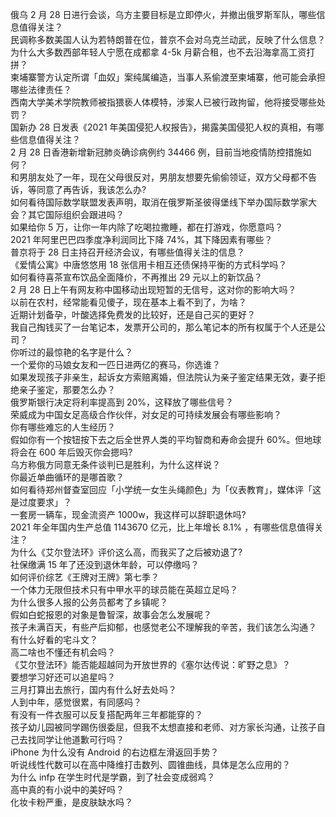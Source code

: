 俄乌 2 月 28 日进行会谈，乌方主要目标是立即停火，并撤出俄罗斯军队，哪些信息值得关注？  
民调称多数美国人认为若特朗普在位，普京不会对乌克兰动武，反映了什么信息？  
为什么大多数西部年轻人宁愿在成都拿 4-5k 月薪合租，也不去沿海拿高工资打拼？  
柬埔寨警方认定所谓「血奴」案纯属编造，当事人系偷渡至柬埔寨，他可能会承担哪些法律责任？  
西南大学美术学院教师被指猥亵人体模特，涉案人已被行政拘留，他将接受哪些处罚？  
国新办 28 日发表《2021 年美国侵犯人权报告》，揭露美国侵犯人权的真相，有哪些信息值得关注？  
2 月 28 日香港新增新冠肺炎确诊病例约 34466 例，目前当地疫情防控措施如何？  
和男朋友处了一年，现在父母很反对，男朋友想要先偷偷领证，双方父母都不告诉，等同意了再告诉，我该怎么办?  
如何看待国际数学联盟发表声明，取消在俄罗斯圣彼得堡线下举办国际数学家大会？其它国际组织会跟进吗？  
如果给你 5 万，让你一年内除了吃喝拉撒睡，都在打游戏，你愿意吗？  
2021 年阿里巴巴四季度净利润同比下降 74%，其下降因素有哪些？  
普京将于 28 日主持召开经济会议，有哪些值得关注的信息？  
《爱情公寓》中唐悠悠用 18 张信用卡相互还债保持平衡的方式科学吗？  
如何看待喜茶宣布饮品全面降价，不再推出 29 元以上的新饮品？  
2 月 28 日上午有网友称中国移动出现短暂的无信号，这对你的影响大吗？  
以前在农村，经常能看见傻子，现在基本上看不到了，为啥？  
近期计划备孕，叶酸选择免费发的比较好，还是自己买的更好？  
我自己掏钱买了一台笔记本，发票开公司的，那么笔记本的所有权属于个人还是公司？  
你听过的最惊艳的名字是什么？  
一个爱你的马娘女友和一匹日进两亿的赛马，你选谁？  
如果发现孩子非亲生，起诉女方索赔离婚，但法院认为亲子鉴定结果无效，妻子拒绝亲子鉴定，那要怎么办？  
俄罗斯银行决定将利率提高到 20%，这释放了哪些信号？  
荣威成为中国女足高级合作伙伴，对女足的可持续发展会有哪些影响？  
你有哪些难忘的人生经历？  
假如你有一个按钮按下去之后全世界人类的平均智商和寿命会提升 60%。但地球将会在 600 年后毁灭你会摁吗?  
乌方称俄方同意无条件谈判已是胜利，为什么这样说？  
你最近单曲循环的是哪首歌？  
如何看待郑州督查室回应「小学统一女生头绳颜色」为「仪表教育」，媒体评「这是过度要求」？  
一套房一辆车，现金流资产 1000w，我这样可以辞职退休吗?  
2021 年全年国内生产总值 1143670 亿元，比上年增长 8.1% ，有哪些信息值得关注？  
为什么《艾尔登法环》评价这么高，而我买了之后被劝退了?  
社保缴满 15 年了还没到退休年龄，可以停缴吗？  
如何评价综艺《王牌对王牌》第七季？  
一个体力无限但技术只有中甲水平的球员能在英超立足吗？  
为什么很多人报的公务员都考了乡镇呢？  
假如白蛇报恩的对象是鲁智深，故事会怎么发展呢？  
孩子未满百天，有些产后抑郁，也感觉老公不理解我的辛苦，我们该怎么沟通？  
有什么好看的宅斗文？  
高二啥也不懂还有机会吗？  
《艾尔登法环》能否能超越同为开放世界的《塞尔达传说：旷野之息》？  
要想学习好还可以追星吗？  
三月打算出去旅行，国内有什么好去处吗？  
人到中年，感觉很累，有同感吗？  
有没有一件衣服可以反复搭配两年三年都能穿的？  
孩子幼儿园被同学踢伤很委屈，但我不太想直接和老师、对方家长沟通，让孩子自己去找同学让他道歉可行吗？  
iPhone 为什么没有 Android 的右边框左滑返回手势？  
听说线性代数可以在高中降维打击数列、圆锥曲线，具体是怎么应用的？  
为什么 infp 在学生时代是学霸，到了社会变成弱鸡？  
高中真的有小说中的美好吗？  
化妆卡粉严重，是皮肤缺水吗？  
